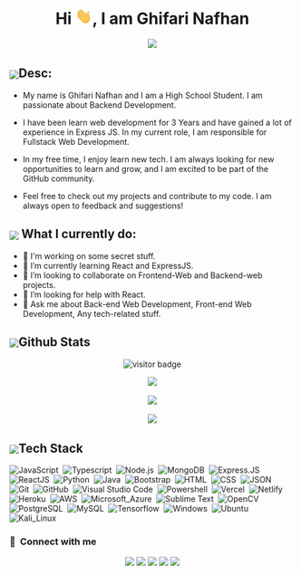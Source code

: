 <h1 align="center">Hi <img src="https://raw.githubusercontent.com/KevinPatel04/KevinPatel04/master/Hi.gif" width="30px">, I am Ghifari Nafhan </h1>

<p align="center">
 <img width="40%" src="https://wallpaperaccess.com/full/2641074.gif">
</p>



<h2><img src="https://emojis.slackmojis.com/emojis/images/1643514389/3643/cool-doge.gif?1643514389" align="center"
                width="28" />Desc: </h2>

- My name is Ghifari Nafhan and I am a High School Student. I am passionate about Backend Development.

- I have been learn web development for 3 Years and have gained a lot of experience in Express JS. In my current role, I am responsible for Fullstack Web Development.

- In my free time, I enjoy learn new tech. I am always looking for new opportunities to learn and grow, and I am excited to be part of the GitHub community.

- Feel free to check out my projects and contribute to my code. I am always open to feedback and suggestions!

<h2><img src="https://emojis.slackmojis.com/emojis/images/1579216111/7550/pikachu_wave.gif?1579216111" align="center"
                width="28" /> What I currently do: </h2>

- 🔭 I'm working on some secret stuff.
- 🌱 I’m currently learning React and ExpressJS.
- 👯 I’m looking to collaborate on Frontend-Web and Backend-web projects.
- 🤔 I’m looking for help with React.
- 💬 Ask me about Back-end Web Development, Front-end Web Development, Any tech-related stuff.



<h2><img src="https://emojis.slackmojis.com/emojis/images/1643515883/19011/statistics.gif?1643515883" align="center"
                width="28" />Github Stats  </h2>
                
<p align="center"><img src="https://profile-counter.glitch.me/gnafhan/count.svg" alt="visitor badge"/></p>
<p align="center"><img src="https://github-readme-stats.vercel.app/api/top-langs/?username=gnafhan&layout=compact&hide=TSQL&theme=tokyonight"></p>
<p align="center" ><img src="https://github-readme-stats.vercel.app/api?username=gnafhan&count_private=true&show_icons=true&&theme=tokyonight&include_all_commits=true" width="400"></p> 
<p align="center" ><img src="https://github-readme-streak-stats.herokuapp.com?user=gnafhan&theme=tokyonight"></p>

<h2><img src="https://emojis.slackmojis.com/emojis/images/1643516362/23995/hammer.gif?1643516362" align="center"
                width="28" />Tech Stack  </h2>


![JavaScript](https://img.shields.io/badge/-JavaScript-05122A?style=flat&logo=javascript)&nbsp;
![Typescript](https://img.shields.io/badge/-TypeScript-05122A?style=flat&logo=typescript)&nbsp;
![Node.js](https://img.shields.io/badge/-Node.js-05122A?style=flat&logo=node.js&logoColor=339933)&nbsp;
![MongoDB](https://img.shields.io/badge/-MongoDB-05122A?style=flat&logo=mongodb&logoColor=339933)&nbsp;
![Express.JS](https://img.shields.io/badge/Express.js-05122A?style=flat&logo=typescript)&nbsp;
![ReactJS](https://img.shields.io/badge/React-05122A?style=flat&logo=react)&nbsp;
![Python](https://img.shields.io/badge/-Python-05122A?style=flat&logo=python)&nbsp;
![Java](https://img.shields.io/badge/-Java-05122A?style=flat&logo=openjdk&logoColor=FFA518)&nbsp;
![Bootstrap](https://img.shields.io/badge/-Bootstrap-05122A?style=flat&logo=bootstrap&logoColor=563D7C)&nbsp;
![HTML](https://img.shields.io/badge/-HTML-05122A?style=flat&logo=HTML5)&nbsp;
![CSS](https://img.shields.io/badge/-CSS-05122A?style=flat&logo=CSS3&logoColor=1572B6)&nbsp;
![JSON](https://img.shields.io/badge/-JSON-05122A?style=flat&logo=json&logoColor=000000)&nbsp;
![Git](https://img.shields.io/badge/-Git-05122A?style=flat&logo=git)&nbsp;
![GitHub](https://img.shields.io/badge/-GitHub-05122A?style=flat&logo=github)&nbsp;
![Visual Studio Code](https://img.shields.io/badge/-Visual%20Studio%20Code-05122A?style=flat&logo=visual-studio-code&logoColor=007ACC)&nbsp;
![Powershell](https://img.shields.io/badge/-Powershell-05122A?style=flat&logo=powershell)&nbsp;
![Vercel](https://img.shields.io/badge/-Vercel-05122A?style=flat&logo=vercel)&nbsp;
![Netlify](https://img.shields.io/badge/-Netlify-05122A?style=flat&logo=netlify)&nbsp;
![Heroku](https://img.shields.io/badge/-Heroku-05122A?style=flat&logo=heroku)&nbsp;
![AWS](https://img.shields.io/badge/-Amazon_AWS-05122A?style=flat&logo=amazon-aws)&nbsp;
![Microsoft_Azure](https://img.shields.io/badge/-Microsoft_Azure-05122A?style=flat&logo=microsoft-azure)&nbsp;
![Sublime Text](https://img.shields.io/badge/-Sublime%20Text-05122A?style=flat&logo=sublime-text&logoColor=FF9800)&nbsp;
![OpenCV](https://img.shields.io/badge/-OpenCV-05122A?style=flat&logo=opencv&logoColor=5C3EE8)&nbsp;
![PostgreSQL](https://img.shields.io/badge/-PostgreSQL-05122A?style=flat&logo=postgresql&logoColor=336791)&nbsp;
![MySQL](https://img.shields.io/badge/-MySQL-05122A?style=flat&logo=mysql&logoColor=4479A1)&nbsp;
![Tensorflow](https://img.shields.io/badge/-Tensorflow-05122A?style=flat&logo=tensorflow&logoColor=FF6F00)&nbsp;
![Windows](https://img.shields.io/badge/-Windows-05122A?style=flat&logo=windows)&nbsp;
![Ubuntu](https://img.shields.io/badge/-Ubuntu-05122A?style=flat&logo=ubuntu)&nbsp;
![Kali_Linux](https://img.shields.io/badge/-Kali_Linux-05122A?style=flat&logo=kali-linux)&nbsp;

### :link: &nbsp;Connect with me

<p align="center">
<a href="https://gnafhan.me/"><img src="https://img.shields.io/badge/-gnafhan.me-3423A6?style=for-the-badge&logo=Google-Chrome&logoColor=white"/></a>
<a href="https://linkedin.com/in/gnafhan"><img src="https://img.shields.io/badge/-gnafhan-0077B5?style=for-the-badge&logo=Linkedin&logoColor=white"/></a>
<a href="mailto:nafhanghifari@gmail.com"><img src="https://img.shields.io/badge/-nafhanghifari@gmail.com-D14836?style=for-the-badge&logo=Gmail&logoColor=white"/></a>
<a href="https://instagram.com/ghifarinafhan_"><img src="https://img.shields.io/badge/-@ghifarinafhan_-E4405F?style=for-the-badge&logo=Instagram&logoColor=white"/></a>
<a href="https://www.leetcode.com/gnafhan"><img src="https://img.shields.io/badge/-gnafhan-FFA116?style=for-the-badge&logo=leetcode&logoColor=white"/></a>
</p>


